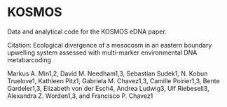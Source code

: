 # KOSMOS
Data and analytical code for the KOSMOS eDNA paper.

Citation:
Ecological divergence of a mesocosm in an eastern boundary upwelling system assessed with multi-marker environmental DNA metabarcoding 

Markus A. Min1,2, David M. Needham1,3, Sebastian Sudek1, N. Kobun Truelove1, Kathleen Pitz1, Gabriela M. Chavez1,3, Camille Poirier1,3, Bente Gardeler1,3, Elizabeth von der Esch4, Andrea Ludwig3, Ulf Riebesell3, Alexandra Z. Worden1,3, and Francisco P. Chavez1 

